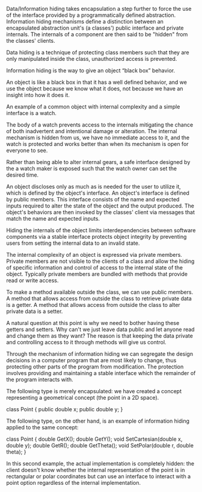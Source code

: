 Data/Information hiding takes encapsulation a step further to force the use of the interface provided by a programmatically defined abstraction. Information hiding mechanisms define a distinction between an encapsulated abstraction unit's (a classes') public interface and private internals. The internals of a component are then said to be "hidden" from the classes' clients.

Data hiding is a technique of protecting class members such that they are only manipulated inside the class, unauthorized access is prevented.

Information hiding is the way to give an object “black box” behavior.

An object is like a black box in that it has a well defined behavior, and we use the object because we know what it does, not because we have an insight into how it does it.


An example of a common object with internal complexity and a simple interface is a watch.

The body of a watch prevents access to the internals mitigating the chance of both inadvertent and intentional damage or alteration. The internal mechanism is hidden from us, we have no immediate access to it, and the watch is protected and works better than when its mechanism is open for everyone to see.

Rather than being able to alter internal gears, a safe interface designed by the a watch maker is exposed such that the watch owner can set the desired time.





An object discloses only as much as is needed for the user to utilize it, which is defined by the object's interface. An object's interface is defined by public members. This interface consists of the name and expected inputs required to alter the state of the object and the output produced. The object's behaviors are then invoked by the classes' client via messages that match the name and expected inputs.


Hiding the internals of the object
  limits interdependencies between software components via a stable interface
  protects object integrity by preventing users from setting the internal data to an invalid state.




The internal complexity of an object is expressed via private members. Private members are not visible to the clients of a class and allow the hiding of specific information and control of access to the internal state of the object. Typically private members are bundled with methods that provide read or write access.

To make a method available outside the class, we can use public members. A method that allows access from outside the class to retrieve private data is a getter. A method that allows access from outside the class to alter private data is a setter.

A natural question at this point is why we need to bother having these getters and setters. Why can't we just leave data public and let anyone read and change them as they want? The reason is that keeping the data private and controlling access to it through methods will give us control.

Through the mechanism of information hiding we can segregate the design decisions in a computer program that are most likely to change, thus protecting other parts of the program from modification. The protection involves providing and maintaining a stable interface which the remainder of the program interacts with.

The following type is merely encapsulated: we have created a concept representing a geometrical concept (the point in a 2D space).

class Point
{
    public double x;
    public double y;
}

The following type, on the other hand, is an example of information hiding applied to the same concept:

class Point
{
    double GetX();
    double GetY();
    void SetCartesian(double x, double y);
    double GetR();
    double GetTheta();
    void SetPolar(double r, double theta);
}

In this second example, the actual implementation is completely hidden: the client doesn't know whether the internal representation of the point is in rectangular or polar coordinates but can use an interface to interact with a point option regardless of the internal implementation.
